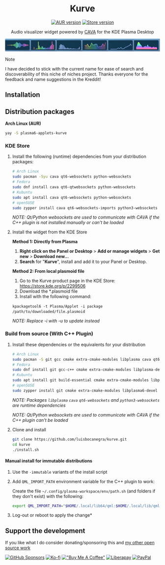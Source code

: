 <div align="center">

# Kurve

[![AUR version](https://img.shields.io/aur/version/plasma6-applets-kurve?logo=archlinux&labelColor=2d333b&color=1f425f)](https://aur.archlinux.org/packages/plasma6-applets-kurve)
[![Store version](https://img.shields.io/badge/dynamic/xml?url=https%3A%2F%2Fapi.opendesktop.org%2Focs%2Fv1%2Fcontent%2Fdata%2F2299506&query=%2Focs%2Fdata%2Fcontent%2Fversion%2Ftext()&color=1f425f&labelColor=2d333b&logo=kde&label=KDE%20Store)](https://store.kde.org/p/2299506)

Audio visualizer widget powered by [CAVA](https://github.com/karlstav/cava) for the KDE Plasma Desktop

![screenshot](screenshots/screenshot.png)

</div>

> [!NOTE]
> I have decided to stick with the current name for ease of search and discoverability of this niche of niches project. Thanks everyone for the feedback and name suggestions in the Kreddit!

## Installation

## Distribution packages

**Arch Linux (AUR)**

```sh
yay -S plasma6-applets-kurve
```

### KDE Store

1. Install the following (runtime) dependencies from your distribution packages:

    ```sh
    # Arch Linux
    sudo pacman -Syu cava qt6-websockets python-websockets
    # Fedora
    sudo dnf install cava qt6-qtwebsockets python-websockets
    # Kubuntu
    sudo apt install cava qt6-websockets python-websockets
    # openSUSE
    sudo zypper install cava qt6-websockets-imports python3-websockets
   ```

   *NOTE: Qt/Python websockets are used to communicate with CAVA if the C++ plugin is not installed manually or can't be loaded*

2. Install the widget from the KDE Store

    **Method 1: Directly from Plasma**

   1. **Right click on the Panel or Desktop** > **Add or manage widgets** > **Get new** > **Download new...**
   2. **Search** for "**Kurve**", install and add it to your Panel or Desktop.

    **Method 2: From local plasmoid file**

   1. Go to the Kurve product page in the KDE Store: <https://store.kde.org/p/2299506>
   2. Download the *.plasmoid file
   3. Install with the following command:

    `kpackagetool6 -t Plasma/Applet -i package /path/to/downloaded/file.plasmoid`

    *NOTE: Replace -i with -u to update instead*

### Build from source (With C++ Plugin)

1. Install these dependencies or the equivalents for your distribution

    ```sh
    # Arch Linux
    sudo pacman -S git gcc cmake extra-cmake-modules libplasma cava qt6-websockets python-websockets
    # Fedora
    sudo dnf install git gcc-c++ cmake extra-cmake-modules libplasma-devel cava qt6-qtwebsockets python3-websockets
    # Kubuntu
    sudo apt install git build-essential cmake extra-cmake-modules libplasma-dev cava qt6-websockets python3-websockets
    # openSUSE
    sudo zypper install git cmake extra-cmake-modules libplasma6-devel cava qt6-websockets-imports python3-websockets
    ```

    *NOTE: Packages `libplasma` `cava` `qt6-websockets` and `python3-websockets` are runtime dependencies*

    *NOTE: Qt/Python websockets are used to communicate with CAVA if the C++ plugin can't be loaded*

2. Clone and install

    ```sh
    git clone https://github.com/luisbocanegra/kurve.git
    cd kurve
    ./install.sh
    ```

#### Manual install for immutable distributions

1. Use the `-immutable` variants of the install script
2. Add `QML_IMPORT_PATH` environment variable for the C++ plugin to work:

    Create the file `~/.config/plasma-workspace/env/path.sh` (and folders if they don't exist) with the following:

    ```sh
    export QML_IMPORT_PATH="$HOME/.local/lib64/qml:$HOME/.local/lib/qml:$QML_IMPORT_PATH"
    ```

3. Log-out or reboot to apply the change*

## Support the development

If you like what I do consider donating/sponsoring this and [my other open source work](https://github.com/luisbocanegra?tab=repositories&q=&type=source)

[![GitHub Sponsors](https://img.shields.io/badge/GitHub_Sponsors-supporter?logo=githubsponsors&color=%2329313C)](https://github.com/sponsors/luisbocanegra) [![Ko-fi](https://img.shields.io/badge/Ko--fi-supporter?logo=ko-fi&logoColor=%23ffffff&color=%23467BEB)](https://ko-fi.com/luisbocanegra) [!["Buy Me A Coffee"](https://img.shields.io/badge/Buy%20Me%20a%20Coffe-supporter?logo=buymeacoffee&logoColor=%23282828&color=%23FF803F)](https://www.buymeacoffee.com/luisbocanegra) [![Liberapay](https://img.shields.io/badge/Liberapay-supporter?logo=liberapay&logoColor=%23282828&color=%23F6C814)](https://liberapay.com/luisbocanegra/) [![PayPal](https://img.shields.io/badge/PayPal-supporter?logo=paypal&logoColor=%23ffffff&color=%23003087)](https://www.paypal.com/donate/?hosted_button_id=Y5TMH3Z4YZRDA)
